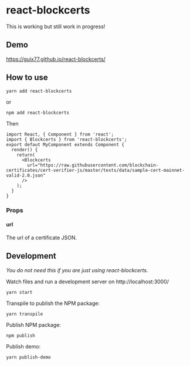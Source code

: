 # react-blockcerts

This is working but still work in progress!

## Demo

https://guix77.github.io/react-blockcerts/

## How to use

    yarn add react-blockcerts

or

    npm add react-blockcerts

Then

    import React, { Component } from 'react';
    import { Blockcerts } from 'react-blockcerts';
    export defaut MyComponent extends Component {
      render() {
        return(
          <Blockcerts
            url="https://raw.githubusercontent.com/blockchain-certificates/cert-verifier-js/master/tests/data/sample-cert-mainnet-valid-2.0.json"
          />
        );
      }
    }

### Props

#### url

The url of a certificate JSON.

## Development

*You do not need this if you are just using react-blockcerts.*

Watch files and run a development server on http://localhost:3000/

    yarn start

Transpile to publish the NPM package:

    yarn transpile

Publish NPM package:

    npm publish

Publish demo:

    yarn publish-demo
